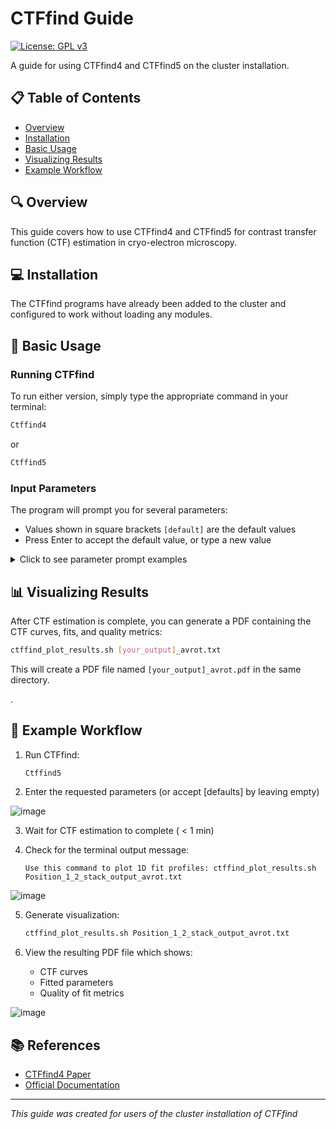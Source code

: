 # CTFfind Guide

[![License: GPL v3](https://img.shields.io/badge/License-GPLv3-blue.svg)](https://www.gnu.org/licenses/gpl-3.0)

A guide for using CTFfind4 and CTFfind5 on the cluster installation.

## 📋 Table of Contents

- [Overview](#-overview)
- [Installation](#-installation)
- [Basic Usage](#-basic-usage)
- [Visualizing Results](#-visualizing-results)
- [Example Workflow](#-example-workflow)

## 🔍 Overview

This guide covers how to use CTFfind4 and CTFfind5 for contrast transfer function (CTF) estimation in cryo-electron microscopy.

## 💻 Installation

The CTFfind programs have already been added to the cluster and configured to work without loading any modules.

## 🚀 Basic Usage

### Running CTFfind

To run either version, simply type the appropriate command in your terminal:

```bash
Ctffind4
```

or

```bash
Ctffind5
```

### Input Parameters

The program will prompt you for several parameters:

- Values shown in square brackets `[default]` are the default values
- Press Enter to accept the default value, or type a new value

<details>
<summary>Click to see parameter prompt examples</summary>

```
Input image file path: [input.mrc]
Output file path: [your_output].mrc
Pixel size (Å): [1.0]
Voltage (kV): [300.0]
Spherical aberration (mm): [2.7]
Amplitude contrast: [0.1]
Size of power spectrum to compute (pixels): [512]
Minimum resolution (Å): [30.0]
Maximum resolution (Å): [5.0]
Minimum defocus value (Å): [5000.0]
Maximum defocus value (Å): [50000.0]
Defocus search step (Å): [500.0]
```

</details>

## 📊 Visualizing Results

After CTF estimation is complete, you can generate a PDF containing the CTF curves, fits, and quality metrics:

```bash
ctffind_plot_results.sh [your_output]_avrot.txt
```

This will create a PDF file named `[your_output]_avrot.pdf` in the same directory.

.

## 📝 Example Workflow

1. Run CTFfind:
   ```bash
   Ctffind5
   ```

2. Enter the requested parameters (or accept [defaults] by leaving empty)

![image](https://github.com/user-attachments/assets/839085c4-209e-478c-9d9f-dd6d900357c6)

3. Wait for CTF estimation to complete ( < 1 min)
   
4. Check for the terminal output message:
   ```
   Use this command to plot 1D fit profiles: ctffind_plot_results.sh Position_1_2_stack_output_avrot.txt
   ```
![image](https://github.com/user-attachments/assets/82670a44-e7ce-400e-a1fc-856b9b8620f0)

5. Generate visualization:
   ```bash
   ctffind_plot_results.sh Position_1_2_stack_output_avrot.txt
   ```

6. View the resulting PDF file which shows:
   - CTF curves
   - Fitted parameters
   - Quality of fit metrics

![image](https://github.com/user-attachments/assets/2a0fe33f-9717-43ae-bf0f-f65a26a67a3e)


## 📚 References

- [CTFfind4 Paper](https://doi.org/10.1016/j.jsb.2015.08.008)
- [Official Documentation](https://grigoriefflab.umassmed.edu/ctffind4)

---

*This guide was created for users of the cluster installation of CTFfind*
